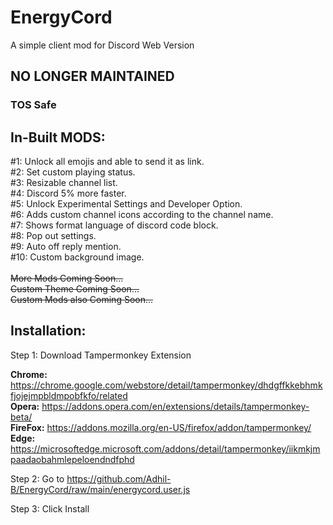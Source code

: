 # EnergyCord
A simple client mod for Discord Web Version

## **NO LONGER MAINTAINED**

### **TOS Safe**

## **In-Built MODS:**<br />
#1: Unlock all emojis and able to send it as link.<br />
#2: Set custom playing status.<br />
#3: Resizable channel list.<br />
#4: Discord 5% more faster.<br />
#5: Unlock Experimental Settings and Developer Option.<br />
#6: Adds custom channel icons according to the channel name.<br />
#7: Shows format language of discord code block.<br />
#8: Pop out settings.<br />
#9: Auto off reply mention.<br>
#10: Custom background image.<br>
<br />
~~More Mods Coming Soon...~~<br />
~~Custom Theme Coming Soon...~~<br />
~~Custom Mods also Coming Soon...~~<br />

## **Installation:** <br />

Step 1: Download Tampermonkey Extension<br />

**Chrome:** https://chrome.google.com/webstore/detail/tampermonkey/dhdgffkkebhmkfjojejmpbldmpobfkfo/related <br />
**Opera:** https://addons.opera.com/en/extensions/details/tampermonkey-beta/ <br />
**FireFox:** https://addons.mozilla.org/en-US/firefox/addon/tampermonkey/ <br />
**Edge:** https://microsoftedge.microsoft.com/addons/detail/tampermonkey/iikmkjmpaadaobahmlepeloendndfphd<br>

Step 2: Go to https://github.com/Adhil-B/EnergyCord/raw/main/energycord.user.js <br />

Step 3: Click Install
